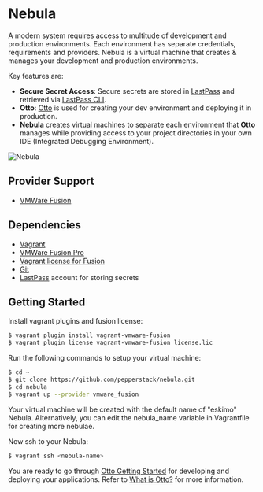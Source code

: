 # Nebula

A modern system requires access to multitude of development and production environments. Each environment has separate
credentials, requirements and providers. Nebula is a virtual machine that creates & manages your development and 
production environments.

Key features are:

* **Secure Secret Access**: Secure secrets are stored in [LastPass](https://lastpass.com/) and retrieved via [LastPass 
  CLI](https://github.com/lastpass/lastpass-cli).
* **Otto**: [Otto](https://ottoproject.io/) is used for creating your dev environment and deploying it in production.
* **Nebula** creates virtual machines to separate each environment that **Otto** manages while providing access to your 
  project directories in your own IDE (Integrated Debugging Environment).

![Nebula](https://pepper.atlassian.net/wiki/download/attachments/15630340/nebula_graphic.png?version=6&modificationDate=1451851890831&api=v2)

Provider Support
-----------------
* [VMWare Fusion](https://www.vmware.com/products/fusion/fusion-evaluation.html)


Dependencies
------------
* [Vagrant](https://www.vagrantup.com/downloads.html)
* [VMWare Fusion Pro](https://www.vmware.com/products/fusion/fusion-evaluation.html) 
* [Vagrant license for Fusion](https://www.vagrantup.com/vmware)
* [Git](https://git-scm.com/book/en/v2/Getting-Started-Installing-Git)
* [LastPass](https://lastpass.com/) account for storing secrets 

Getting Started
----------------

Install vagrant plugins and fusion license:

```sh
$ vagrant plugin install vagrant-vmware-fusion
$ vagrant plugin license vagrant-vmware-fusion license.lic
```

Run the following commands to setup your virtual machine:

```sh
$ cd ~
$ git clone https://github.com/pepperstack/nebula.git
$ cd nebula
$ vagrant up --provider vmware_fusion
```

Your virtual machine will be created with the default name of "eskimo" Nebula. Alternatively, you can edit the 
nebula_name variable in Vagrantfile for creating more nebulae. 


Now ssh to your Nebula:

```sh
$ vagrant ssh <nebula-name>
```

You are ready to go through [Otto Getting Started](https://ottoproject.io/intro/getting-started/dev.html) for developing 
and deploying your applications. Refer to [What is Otto?](https://ottoproject.io/intro/index.html) for more information. 